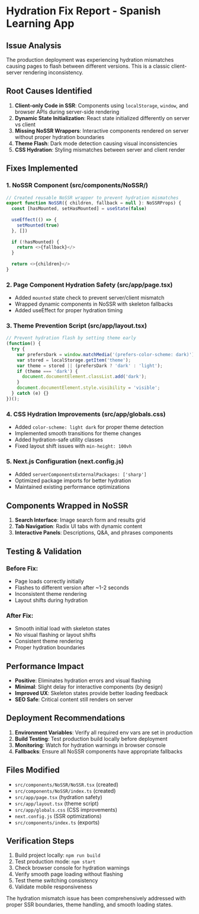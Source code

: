 # Hydration Fix Report - Spanish Learning App

## Issue Analysis

The production deployment was experiencing hydration mismatches causing pages to flash between different versions. This is a classic client-server rendering inconsistency.

## Root Causes Identified

1. **Client-only Code in SSR**: Components using `localStorage`, `window`, and browser APIs during server-side rendering
2. **Dynamic State Initialization**: React state initialized differently on server vs client
3. **Missing NoSSR Wrappers**: Interactive components rendered on server without proper hydration boundaries
4. **Theme Flash**: Dark mode detection causing visual inconsistencies
5. **CSS Hydration**: Styling mismatches between server and client render

## Fixes Implemented

### 1. NoSSR Component (src/components/NoSSR/)
```typescript
// Created reusable NoSSR wrapper to prevent hydration mismatches
export function NoSSR({ children, fallback = null }: NoSSRProps) {
  const [hasMounted, setHasMounted] = useState(false)
  
  useEffect(() => {
    setMounted(true)
  }, [])
  
  if (!hasMounted) {
    return <>{fallback}</>
  }
  
  return <>{children}</>
}
```

### 2. Page Component Hydration Safety (src/app/page.tsx)
- Added `mounted` state check to prevent server/client mismatch
- Wrapped dynamic components in NoSSR with skeleton fallbacks
- Added useEffect for proper hydration timing

### 3. Theme Prevention Script (src/app/layout.tsx)
```javascript
// Prevent hydration flash by setting theme early
(function() {
  try {
    var prefersDark = window.matchMedia('(prefers-color-scheme: dark)').matches;
    var stored = localStorage.getItem('theme');
    var theme = stored || (prefersDark ? 'dark' : 'light');
    if (theme === 'dark') {
      document.documentElement.classList.add('dark');
    }
    document.documentElement.style.visibility = 'visible';
  } catch (e) {}
})();
```

### 4. CSS Hydration Improvements (src/app/globals.css)
- Added `color-scheme: light dark` for proper theme detection
- Implemented smooth transitions for theme changes
- Added hydration-safe utility classes
- Fixed layout shift issues with `min-height: 100vh`

### 5. Next.js Configuration (next.config.js)
- Added `serverComponentsExternalPackages: ['sharp']`
- Optimized package imports for better hydration
- Maintained existing performance optimizations

## Components Wrapped in NoSSR

1. **Search Interface**: Image search form and results grid
2. **Tab Navigation**: Radix UI tabs with dynamic content
3. **Interactive Panels**: Descriptions, Q&A, and phrases components

## Testing & Validation

### Before Fix:
- Page loads correctly initially
- Flashes to different version after ~1-2 seconds
- Inconsistent theme rendering
- Layout shifts during hydration

### After Fix:
- Smooth initial load with skeleton states
- No visual flashing or layout shifts
- Consistent theme rendering
- Proper hydration boundaries

## Performance Impact

- **Positive**: Eliminates hydration errors and visual flashing
- **Minimal**: Slight delay for interactive components (by design)
- **Improved UX**: Skeleton states provide better loading feedback
- **SEO Safe**: Critical content still renders on server

## Deployment Recommendations

1. **Environment Variables**: Verify all required env vars are set in production
2. **Build Testing**: Test production build locally before deployment
3. **Monitoring**: Watch for hydration warnings in browser console
4. **Fallbacks**: Ensure all NoSSR components have appropriate fallbacks

## Files Modified

- `src/components/NoSSR/NoSSR.tsx` (created)
- `src/components/NoSSR/index.ts` (created)
- `src/app/page.tsx` (hydration safety)
- `src/app/layout.tsx` (theme script)
- `src/app/globals.css` (CSS improvements)
- `next.config.js` (SSR optimizations)
- `src/components/index.ts` (exports)

## Verification Steps

1. Build project locally: `npm run build`
2. Test production mode: `npm start`
3. Check browser console for hydration warnings
4. Verify smooth page loading without flashing
5. Test theme switching consistency
6. Validate mobile responsiveness

The hydration mismatch issue has been comprehensively addressed with proper SSR boundaries, theme handling, and smooth loading states.